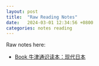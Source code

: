 ```yaml
---
layout: post
title:  "Raw Reading Notes"
date:   2024-03-01 12:34:56 +0800
categories: notes reading
---
```

Raw notes here:
- [Book 牛津通识读本：现代日本][book-oup-001]

[book-oup-001]: ../../../../../n/OUP-Morden_Japan.html
